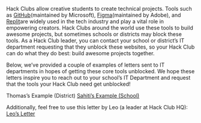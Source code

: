 Hack Clubs allow creative students to create technical projects. Tools such as [GitHub](https://github.com/)(maintained by Microsoft), [Figma](https://www.figma.com/)(maintained by Adobe), and [Replit](https://replit.com/)are widely used in the tech industry and play a vital role in empowering creators. Hack Clubs around the world use these tools to build awesome projects, but sometimes schools or districts may block these tools. As a Hack Club leader, you can contact your school or district’s IT department requesting that they unblock these websites, so your Hack Club can do what they do best: build awesome projects together.

Below, we’ve provided a couple of examples of letters sent to IT departments in hopes of getting these core tools unblocked. We hope these letters inspire you to reach out to your school’s IT Department and request that the tools your Hack Club need get unblocked!

Thomas’s Example (District) [Sahiti’s Example (School)](https://docs.google.com/document/d/1_WwdoUj4lLjnLeZpdXQAmrZkOMzCYZYn0-4gzGNCdu4/edit?usp=sharing)

Additionally, feel free to use this letter by Leo (a leader at Hack Club HQ): [Leo’s Letter](leo_letter.md)